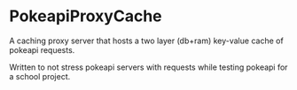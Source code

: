 # PokeapiProxyCache
A caching proxy server that hosts a two layer (db+ram) key-value cache of pokeapi requests.

Written to not stress pokeapi servers with requests while testing pokeapi for a school project.
